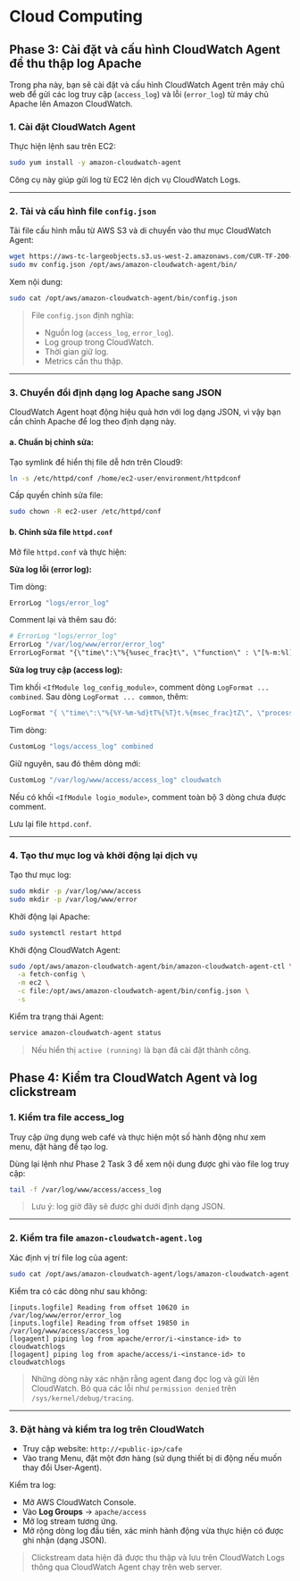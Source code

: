 # Cloud Computing

## Phase 3: Cài đặt và cấu hình CloudWatch Agent để thu thập log Apache

Trong pha này, bạn sẽ cài đặt và cấu hình CloudWatch Agent trên máy chủ web để gửi các log truy cập (`access_log`) và lỗi (`error_log`) từ máy chủ Apache lên Amazon CloudWatch.

### 1. Cài đặt CloudWatch Agent

Thực hiện lệnh sau trên EC2:

```bash
sudo yum install -y amazon-cloudwatch-agent
```

Công cụ này giúp gửi log từ EC2 lên dịch vụ CloudWatch Logs.

---

### 2. Tải và cấu hình file `config.json`

Tải file cấu hình mẫu từ AWS S3 và di chuyển vào thư mục CloudWatch Agent:

```bash
wget https://aws-tc-largeobjects.s3.us-west-2.amazonaws.com/CUR-TF-200-ACCAP4-1-91575/capstone-4-clickstream/s3/config.json
sudo mv config.json /opt/aws/amazon-cloudwatch-agent/bin/
```

Xem nội dung:

```bash
sudo cat /opt/aws/amazon-cloudwatch-agent/bin/config.json
```

> File `config.json` định nghĩa:
>
> - Nguồn log (`access_log`, `error_log`).
> - Log group trong CloudWatch.
> - Thời gian giữ log.
> - Metrics cần thu thập.

---

### 3. Chuyển đổi định dạng log Apache sang JSON

CloudWatch Agent hoạt động hiệu quả hơn với log dạng JSON, vì vậy bạn cần chỉnh Apache để log theo định dạng này.

#### a. Chuẩn bị chỉnh sửa:

Tạo symlink để hiển thị file dễ hơn trên Cloud9:

```bash
ln -s /etc/httpd/conf /home/ec2-user/environment/httpdconf
```

Cấp quyền chỉnh sửa file:

```bash
sudo chown -R ec2-user /etc/httpd/conf
```

#### b. Chỉnh sửa file `httpd.conf`

Mở file `httpd.conf` và thực hiện:

**Sửa log lỗi (error log):**

Tìm dòng:

```apache
ErrorLog "logs/error_log"
```

Comment lại và thêm sau đó:

```apache
# ErrorLog "logs/error_log"
ErrorLog "/var/log/www/error/error_log"
ErrorLogFormat "{\"time\":\"%{%usec_frac}t\", \"function\" : \"[%-m:%l]\", \"process\" : \"[pid%P]\" ,\"message\" : \"%M\"}"
```

**Sửa log truy cập (access log):**

Tìm khối `<IfModule log_config_module>`, comment dòng `LogFormat ... combined`. Sau dòng `LogFormat ... common`, thêm:

```apache
LogFormat "{ \"time\":\"%{%Y-%m-%d}tT%{%T}t.%{msec_frac}tZ\", \"process\":\"%D\", \"filename\":\"%f\", \"remoteIP\":\"%a\", \"host\":\"%V\", \"request\":\"%U\", \"query\":\"%q\",\"method\":\"%m\", \"status\":\"%>s\", \"userAgent\":\"%{User-agent}i\",\"referer\":\"%{Referer}i\"}" cloudwatch
```

Tìm dòng:

```apache
CustomLog "logs/access_log" combined
```

Giữ nguyên, sau đó thêm dòng mới:

```apache
CustomLog "/var/log/www/access/access_log" cloudwatch
```

Nếu có khối `<IfModule logio_module>`, comment toàn bộ 3 dòng chưa được comment.

Lưu lại file `httpd.conf`.

---

### 4. Tạo thư mục log và khởi động lại dịch vụ

Tạo thư mục log:

```bash
sudo mkdir -p /var/log/www/access
sudo mkdir -p /var/log/www/error
```

Khởi động lại Apache:

```bash
sudo systemctl restart httpd
```

Khởi động CloudWatch Agent:

```bash
sudo /opt/aws/amazon-cloudwatch-agent/bin/amazon-cloudwatch-agent-ctl \
  -a fetch-config \
  -m ec2 \
  -c file:/opt/aws/amazon-cloudwatch-agent/bin/config.json \
  -s
```

Kiểm tra trạng thái Agent:

```bash
service amazon-cloudwatch-agent status
```

> Nếu hiển thị `active (running)` là bạn đã cài đặt thành công.

## Phase 4: Kiểm tra CloudWatch Agent và log clickstream

### 1. Kiểm tra file access_log

Truy cập ứng dụng web café và thực hiện một số hành động như xem menu, đặt hàng để tạo log.

Dùng lại lệnh như Phase 2 Task 3 để xem nội dung được ghi vào file log truy cập:

```bash
tail -f /var/log/www/access/access_log
```

> Lưu ý: log giờ đây sẽ được ghi dưới định dạng JSON.

---

### 2. Kiểm tra file `amazon-cloudwatch-agent.log`

Xác định vị trí file log của agent:

```bash
sudo cat /opt/aws/amazon-cloudwatch-agent/logs/amazon-cloudwatch-agent.log
```

Kiểm tra có các dòng như sau không:

```text
[inputs.logfile] Reading from offset 10620 in /var/log/www/error/error_log
[inputs.logfile] Reading from offset 19850 in /var/log/www/access/access_log
[logagent] piping log from apache/error/i-<instance-id> to cloudwatchlogs
[logagent] piping log from apache/access/i-<instance-id> to cloudwatchlogs
```

> Những dòng này xác nhận rằng agent đang đọc log và gửi lên CloudWatch. Bỏ qua các lỗi như `permission denied` trên `/sys/kernel/debug/tracing`.

---

### 3. Đặt hàng và kiểm tra log trên CloudWatch

- Truy cập website: `http://<public-ip>/cafe`
- Vào trang Menu, đặt một đơn hàng (sử dụng thiết bị di động nếu muốn thay đổi User-Agent).

Kiểm tra log:

- Mở AWS CloudWatch Console.
- Vào **Log Groups** → `apache/access`
- Mở log stream tương ứng.
- Mở rộng dòng log đầu tiên, xác minh hành động vừa thực hiện có được ghi nhận (dạng JSON).

> Clickstream data hiện đã được thu thập và lưu trên CloudWatch Logs thông qua CloudWatch Agent chạy trên web server.
